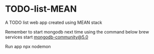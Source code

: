 # TODO-list-MEAN
A TODO list web app created using MEAN stack

Remember to start mongodb next time using the command below
brew services start mongodb-community@5.0

Run app
npx nodemon